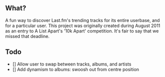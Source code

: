 ## What?

A fun way to discover Last.fm's trending tracks for its entire userbase, and for a particular user. This project was originally created during August 2011 as an entry to A List Apart's '10k Apart' competition. It's fair to say that we missed that deadline.

## Todo
- [] Allow user to swap between tracks, albums, and artists 
- [] Add dynamism to albums: swoosh out from centre position